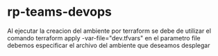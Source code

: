 # rp-teams-devops
 Al ejecutar la creacion del ambiente por terraform se debe de utilizar el comando terraform apply -var-file="dev.tfvars"  en el parametro file debemos especificar el archivo del ambiente que deseamos desplegar